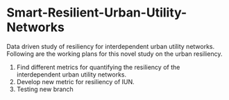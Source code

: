 # Smart-Resilient-Urban-Utility-Networks
Data driven study of resiliency for interdependent urban utility networks.
Following are the working plans for this novel study on the urban resiliency.

1. Find different metrics for quantifying the resiliency of the interdependent urban utility networks.
2. Develop new metric for resiliency of IUN.
3. Testing new branch
